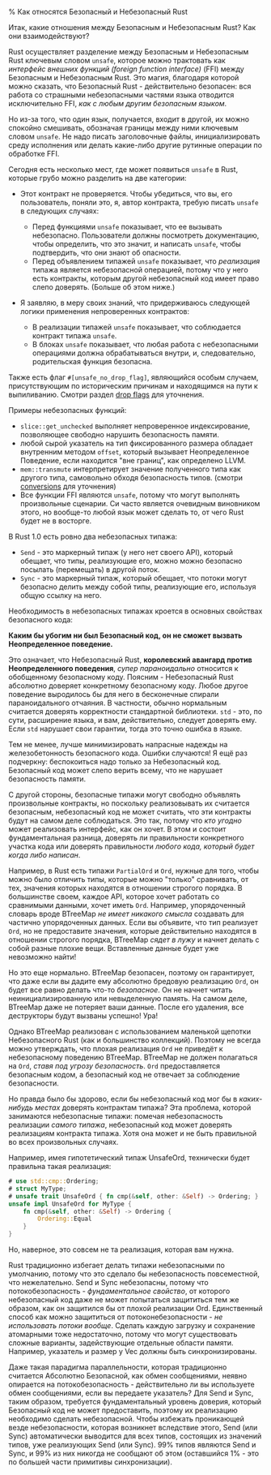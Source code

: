% Как относятся Безопасный и Небезопасный Rust

Итак, какие отношения между Безопасным и Небезопасным Rust? Как они
взаимодействуют?

Rust осуществляет разделение между Безопасным и Небезопасным Rust ключевым
словом `unsafe`, которое можно трактовать как *интерфейс внешних функций
(foreign function interface)* (FFI) между Безопасным и Небезопасным Rust. Это
магия, благодаря которой можно сказать, что Безопасный Rust - действительно
безопасен: вся работа со страшными небезопасными частями языка отводится 
исключительно FFI, *как с любым другим безопасным языком*.

Но из-за того, что один язык, получается, входит в другой, их можно спокойно
смешивать, обозначая границы между ними ключевым словом `unsafe`. Не надо писать
заголовочные файлы, инициализировать среду исполнения или делать какие-либо 
другие рутинные операции по обработке FFI.

Сегодня есть несколько мест, где может появиться `unsafe` в Rust, которые грубо
можно разделить на две категории:

* Этот контракт не проверяется. Чтобы убедиться, что вы, его пользователь, поняли 
это, я, автор контракта, требую писать `unsafe` в следующих случаях:     
  * Перед функциями `unsafe` показывает, что ее вызывать небезопасно. 
  Пользователи должны посмотреть документацию, чтобы определить, что это значит,
   и написать `unsafe`, чтобы подтвердить, что они знают об опасности.     
  * Перед объявлением типажей `unsafe` показывает, что *реализация* типажа 
  является небезопасной операцией, потому что у него есть контракты, которым 
  другой небезопасный код имеет право слепо доверять. (Больше об этом ниже.)

* Я заявляю, в меру своих знаний, что придерживаюсь следующей логики применения 
непроверенных контрактов:
  * В реализации типажей `unsafe` показывает, что соблюдается контракт типажа
`unsafe`.
  * В блоках `unsafe` показывает, что любая работа с небезопасными операциями 
  должна обрабатываться внутри, и, следовательно, родительская функция 
  безопасна.

Также есть флаг `#[unsafe_no_drop_flag]`, являющийся особым случаем,
присутствующим по историческим причинам и находящимся на пути к выпиливанию.
Смотри раздел [drop flags] для уточнения.

Примеры небезопасных функций:

* `slice::get_unchecked` выполняет непроверенное индексирование, позволяющее
свободно нарушить безопасность памяти. 
* любой сырой указатель на тип фиксированного размера обладает внутренним 
методом `offset`, который вызывает Неопределенное Поведение, если находится 
"вне границ", как определено LLVM. 
* `mem::transmute` интерпретирует значение полученного типа как другого типа, 
самовольно обходя безопасность типов. (смотри [conversions] для уточнения) 
* Все функции FFI являются `unsafe`, потому что могут выполнять произвольные 
сценарии. Си часто является очевидным виновником этого, но вообще-то любой язык
 может сделать то, от чего Rust будет не в восторге.

В Rust 1.0 есть ровно два небезопасных типажа:

* `Send` - это маркерный типаж (у него нет своего API), который обещает, что 
типы, реализующие его, можно можно безопасно посылать (перемещать) в другой поток.
* `Sync` - это маркерный типаж, который обещает, что потоки могут безопасно 
делить между собой типы, реализующие его, используя общую ссылку на него.

Необходимость в небезопасных типажах кроется в основных свойствах безопасного
кода:

**Каким бы убогим ни был Безопасный код, он не сможет вызвать Неопределенное
поведение.**

Это означает, что Небезопасный Rust, **королевский авангард против 
Неопределенного поведения**, *супер параноидально* относится к обобщенному 
безопасному коду. Поясним - Небезопасный Rust абсолютно доверяет 
конкретному безопасному коду. Любое другое поведение выродилось бы для него
в бесконечные спирали параноидального отчаяния. В частности, обычно нормальным считается 
доверять корректности стандартной библиотеки. `std` - это, по сути, расширение 
языка, и вам, действительно, следует доверять ему. Если `std` нарушает свои 
гарантии, тогда это точно ошибка в языке.

Тем не менее, лучше минимизировать напрасные надежды на железобетонность
безопасного кода. Ошибки случаются! Я ещё раз подчеркну: беспокоиться надо
только за Небезопасный код. Безопасный код может слепо верить всему, что не 
нарушает безопасность памяти.

С другой стороны, безопасные типажи могут свободно объявлять произвольные
контракты, но поскольку реализовывать их считается безопасным, небезопасный 
код не может считать, что эти контракты будут на самом деле соблюдаться. Это
так, потому что *кто угодно* может реализовать интерфейс, как он хочет. 
В этом и состоит фундаментальная разница, доверять ли правильности конкретного 
участка кода или доверять правильности *любого кода, который будет когда либо написан*.

Например, в Rust есть типажи `PartialOrd` и `Ord`, нужные для того, чтобы можно
было отличить типы, которые можно "только" сравнивать, от тех, значения которых 
находятся в отношении строгого порядка. В большинстве своем, каждое API,
которое хочет работать со сравнимыми данными, хочет иметь `Ord`. Например,
упорядоченный словарь вроде BTreeMap *не имеет никакого смысла* создавать для частично
упорядоченных данных. Если вы объявите, что тип реализует `Ord`, но не
предоставите значения, которые действительно находятся в отношении строгого порядка, 
BTreeMap *сядет в лужу* и начнет делать с собой разные плохие вещи. Вставленные данные 
будет уже невозможно найти!

Но это еще нормально. BTreeMap безопасен, поэтому он гарантирует, что даже если
вы дадите ему абсолютно бредовую реализацию `Ord`, он будет все равно делать
что-то *безопасное*. Он не начнет читать неинициализированную или
невыделенную память. На самом деле, BTreeMap даже не потеряет ваши данные. После
его удаления, все деструкторы будут вызваны успешно! Ура!

Однако BTreeMap реализован с использованием маленькой щепотки Небезопасного Rust
(как и большинство коллекций). Поэтому не всегда можно утверждать, что плохая 
реализация `Ord` не приведёт к небезопасному поведению BTreeMap. BTreeMap не 
должен полагаться на `Ord`, *ставя под угрозу безопасность*. `Ord` 
предоставляется безопасным кодом, а безопасный код не отвечает за соблюдение 
безопасности.

Но правда было бы здорово, если бы небезопасный код мог бы в *каких-нибудь
местах* доверять контрактам типажа? Эта проблема, которой занимаются
небезопасные типажи: помечая небезопасность реализации *самого типажа*,
небезопасный код может доверять реализациям контракта типажа. Хотя она может и
не быть правильной во всех произвольных случаях.

Например, имея гипотетический типаж UnsafeOrd, технически будет правильна такая
реализация:

```rust
# use std::cmp::Ordering;
# struct MyType;
# unsafe trait UnsafeOrd { fn cmp(&self, other: &Self) -> Ordering; }
unsafe impl UnsafeOrd for MyType {
    fn cmp(&self, other: &Self) -> Ordering {
        Ordering::Equal
    }
}
```

Но, наверное, это совсем не та реализация, которая вам нужна.

Rust традиционно избегает делать типажи небезопасными по умолчанию, потому что 
это сделало бы небезопасность повсеместной, что нежелательно. Send и Sync небезопасны,
потому что потокобезопасность - *фундаментальное свойство*, от которого
небезопасный код даже не может попытаться защититься тем же образом, как он защитился 
бы от плохой реализации Ord. Единственный способ как
можно защититься от потоконебезопасности - *не использовать потоки вообще*.
Сделать каждую загрузку и сохранение атомарными тоже недостаточно, потому что могут 
существовать сложные варианты, задействующие отдельные области памяти.
Например, указатель и размер у Vec должны быть синхронизированы.

Даже такая парадигма параллельности, которая традиционно считается Абсолютно
Безопасной, как обмен сообщениями, неявно опирается на потокобезопасность -
действительно ли вы используете обмен сообщениями, если вы передаете указатель?
Для Send и Sync, таким образом, требуется фундаментальный уровень доверия,
который Безопасный код не может предоставить, поэтому их реализацию необходимо
сделать небезопасной. Чтобы избежать проникающей везде небезопасности, которая
возникнет вследствие этого, Send (или Sync) автоматически выводится для всех
типов, состоящих из значений типов, уже реализующих Send (или Sync). 
99% типов являются Send и Sync, и 99% из них никогда не сообщают об этом 
(оставшийся 1% - это по большей части примитивы синхронизации).




[drop flags]: drop-flags.html
[conversions]: conversions.html
